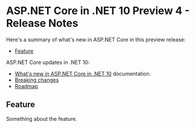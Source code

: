 # ASP.NET Core in .NET 10 Preview 4 - Release Notes

Here's a summary of what's new in ASP.NET Core in this preview release:

- [Feature](#feature)

ASP.NET Core updates in .NET 10:

- [What's new in ASP.NET Core in .NET 10](https://learn.microsoft.com/aspnet/core/release-notes/aspnetcore-10.0) documentation.
- [Breaking changes](https://docs.microsoft.com/dotnet/core/compatibility/10.0#aspnet-core)
- [Roadmap](https://github.com/dotnet/aspnetcore/issues/59443)

## Feature

Something about the feature.
